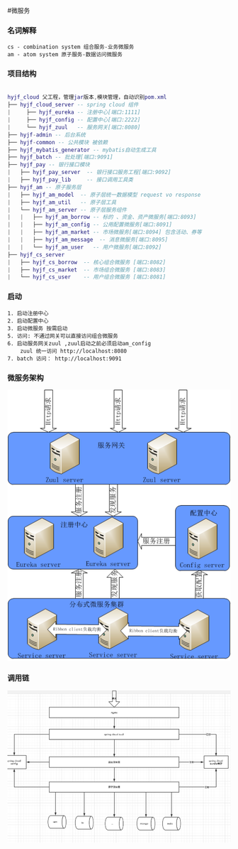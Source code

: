 #微服务

### 名词解释
    cs - combination system 组合服务-业务微服务
    am - atom system 原子服务-数据访问微服务
    
    
### 项目结构


``` lua

hyjf_cloud 父工程，管理jar版本,模块管理，自动识别pom.xml
├── hyjf_cloud_server -- spring cloud 组件
|     ├── hyjf_eureka -- 注册中心[端口:1111]
|     ├── hyjf_config -- 配置中心[端口:2222]
|     └── hyjf_zuul   -- 服务网关[端口:8080]
├── hyjf-admin -- 后台系统
├── hyjf-common -- 公共模块 被依赖
├── hyjf_mybatis_generator -- mybatis自动生成工具
├── hyjf_batch -- 批处理[端口:9091]
├── hyjf_pay -- 银行接口模块
|   ├── hyjf_pay_server  -- 银行接口服务工程[端口:9092]
|   ├── hyjf_pay_lib     -- 接口调用工具类
├── hyjf_am -- 原子服务层
|   ├── hyjf_am_model  -- 原子层统一数据模型 request vo response
|   ├── hyjf_am_util   -- 原子层工具
|   └── hyjf_am_server -- 原子层服务组件
|   |   ├── hyjf_am_borrow -- 标的 、资金、资产微服务[端口:8093]
|   |   ├── hyjf_am_config -- 公用配置微服务[端口:8091]
|   |   ├── hyjf_am_market -- 市场微服务[端口:8094] 包含活动、券等
|   |   ├── hyjf_am_message  -- 消息微服务[端口:8095] 
|   |   └── hyjf_am_user   -- 用户微服务[端口:8092]
├── hyjf_cs_server
|   ├── hyjf_cs_borrow  -- 核心组合微服务 [端口:8082] 
|   ├── hyjf_cs_market  -- 市场组合微服务 [端口:8083] 
|   └── hyjf_cs_user    -- 用户组合微服务 [端口:8081] 

```

### 启动
    1. 启动注册中心 
    2. 启动配置中心 
    3. 启动微服务 按需启动
    5. 访问: 不通过网关可以直接访问组合微服务
    6. 启动服务网关zuul ,zuul启动之前必须启动am_config
        zuul 统一访问 http://localhost:8080
    7. batch 访问： http://localhost:9091
     
### 微服务架构
   ![调用链](pic2.png)    
       
### 调用链
   ![调用链](pic1.png)
   